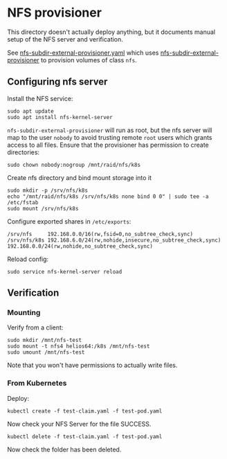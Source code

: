 # NFS provisioner

This directory doesn't actually deploy anything, but it documents manual setup
of the NFS server and verification.

See [nfs-subdir-external-provisioner.yaml][] which uses
[nfs-subdir-external-provisioner][] to provision volumes of class `nfs`.

## Configuring nfs server

Install the NFS service:
```
sudo apt update
sudo apt install nfs-kernel-server
```

`nfs-subdir-external-provisioner` will run as root, but the nfs server will map
to the user `nobody` to avoid trusting remote `root` users which grants access
to all files. Ensure that the provisioner has permission to create directories:
```
sudo chown nobody:nogroup /mnt/raid/nfs/k8s
```

Create nfs directory and bind mount storage into it
```
sudo mkdir -p /srv/nfs/k8s
echo "/mnt/raid/nfs/k8s /srv/nfs/k8s none bind 0 0" | sudo tee -a /etc/fstab
sudo mount /srv/nfs/k8s
```

Configure exported shares in `/etc/exports`:
```
/srv/nfs     192.168.0.0/16(rw,fsid=0,no_subtree_check,sync)
/srv/nfs/k8s 192.168.6.0/24(rw,nohide,insecure,no_subtree_check,sync) 192.168.0.0/24(rw,nohide,no_subtree_check,sync)
```

Reload config:
```
sudo service nfs-kernel-server reload
```

## Verification

### Mounting

Verify from a client:
```
sudo mkdir /mnt/nfs-test
sudo mount -t nfs4 helios64:/k8s /mnt/nfs-test
sudo umount /mnt/nfs-test
```
Note that you won't have permissions to actually write files.

### From Kubernetes

Deploy:
```
kubectl create -f test-claim.yaml -f test-pod.yaml
```
Now check your NFS Server for the file SUCCESS.
```
kubectl delete -f test-claim.yaml -f test-pod.yaml
```
Now check the folder has been deleted.

[nfs-subdir-external-provisioner.yaml]: ../infrastructure/templates/nfs-subdir-external-provisioner.yaml
[nfs-subdir-external-provisioner]: https://github.com/kubernetes-sigs/nfs-subdir-external-provisioner
